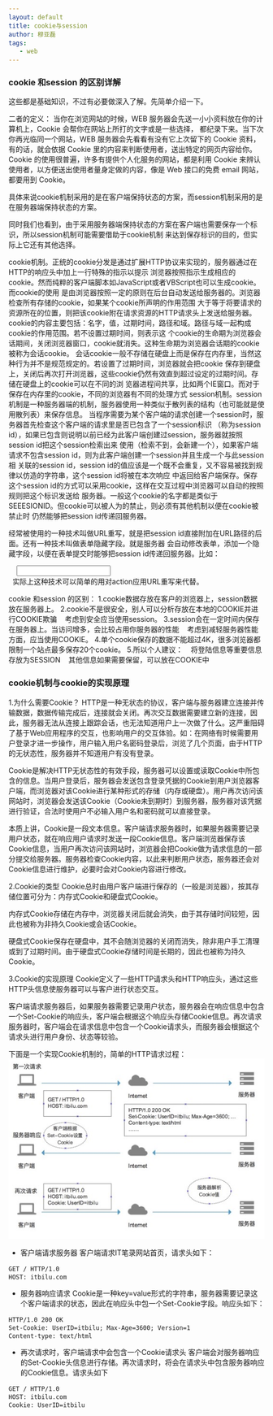 ```yaml
---
layout: default
title: cookie与session
author: 穆亚磊
tags:
   - web
---
```


### cookie 和session 的区别详解

这些都是基础知识，不过有必要做深入了解。先简单介绍一下。

二者的定义：
当你在浏览网站的时候，WEB 服务器会先送一小小资料放在你的计算机上，Cookie 会帮你在网站上所打的文字或是一些选择，
都纪录下来。当下次你再光临同一个网站，WEB 服务器会先看看有没有它上次留下的 Cookie 资料，有的话，就会依据 Cookie
里的内容来判断使用者，送出特定的网页内容给你。 Cookie 的使用很普遍，许多有提供个人化服务的网站，都是利用 Cookie
来辨认使用者，以方便送出使用者量身定做的内容，像是 Web 接口的免费 email 网站，都要用到 Cookie。

具体来说cookie机制采用的是在客户端保持状态的方案，而session机制采用的是在服务器端保持状态的方案。

同时我们也看到，由于采用服务器端保持状态的方案在客户端也需要保存一个标识，所以session机制可能需要借助于cookie机制
来达到保存标识的目的，但实际上它还有其他选择。

cookie机制。正统的cookie分发是通过扩展HTTP协议来实现的，服务器通过在HTTP的响应头中加上一行特殊的指示以提示
浏览器按照指示生成相应的cookie。然而纯粹的客户端脚本如JavaScript或者VBScript也可以生成cookie。而cookie的使用
是由浏览器按照一定的原则在后台自动发送给服务器的。浏览器检查所有存储的cookie，如果某个cookie所声明的作用范围
大于等于将要请求的资源所在的位置，则把该cookie附在请求资源的HTTP请求头上发送给服务器。   cookie的内容主要包括：名字，值，过期时间，路径和域。路径与域一起构成cookie的作用范围。若不设置过期时间，则表示这
个cookie的生命期为浏览器会话期间，关闭浏览器窗口，cookie就消失。这种生命期为浏览器会话期的cookie被称为会话cookie。
会话cookie一般不存储在硬盘上而是保存在内存里，当然这种行为并不是规范规定的。若设置了过期时间，浏览器就会把cookie
保存到硬盘上，关闭后再次打开浏览器，这些cookie仍然有效直到超过设定的过期时间。存储在硬盘上的cookie可以在不同的浏
览器进程间共享，比如两个IE窗口。而对于保存在内存里的cookie，不同的浏览器有不同的处理方式
session机制。session机制是一种服务器端的机制，服务器使用一种类似于散列表的结构（也可能就是使用散列表）来保存信息。
当程序需要为某个客户端的请求创建一个session时，服务器首先检查这个客户端的请求里是否已包含了一个session标识
（称为session id），如果已包含则说明以前已经为此客户端创建过session，服务器就按照session id把这个session检索出来
使用（检索不到，会新建一个），如果客户端请求不包含session id，则为此客户端创建一个session并且生成一个与此session相
关联的session id，session id的值应该是一个既不会重复，又不容易被找到规律以仿造的字符串，这个session id将被在本次响应
中返回给客户端保存。保存这个session id的方式可以采用cookie，这样在交互过程中浏览器可以自动的按照规则把这个标识发送给
服务器。一般这个cookie的名字都是类似于SEEESIONID。但cookie可以被人为的禁止，则必须有其他机制以便在cookie被禁止时
仍然能够把session id传递回服务器。

经常被使用的一种技术叫做URL重写，就是把session id直接附加在URL路径的后面。还有一种技术叫做表单隐藏字段。就是服务器
会自动修改表单，添加一个隐藏字段，以便在表单提交时能够把session id传递回服务器。比如：  <form name="testform" action="/xxx">  <input type="hidden" name="jsessionid" value="ByOK3vjFD75aPnrF7C2HmdnV6QZcEbzWoWiBYEnLerjQ99zWpBng!-145788764">  <input type="text">  </form>  实际上这种技术可以简单的用对action应用URL重写来代替。

cookie 和session 的区别：
1.cookie数据存放在客户的浏览器上，session数据放在服务器上。
2.cookie不是很安全，别人可以分析存放在本地的COOKIE并进行COOKIE欺骗    考虑到安全应当使用session。
3.session会在一定时间内保存在服务器上。当访问增多，会比较占用你服务器的性能    考虑到减轻服务器性能方面，应当使用COOKIE。
4.单个cookie保存的数据不能超过4K，很多浏览器都限制一个站点最多保存20个cookie。
5.所以个人建议：    将登陆信息等重要信息存放为SESSION    其他信息如果需要保留，可以放在COOKIE中


### cookie机制与cookie的实现原理
1.为什么需要Cookie？
HTTP是一种无状态的协议，客户端与服务器建立连接并传输数据，数据传输完成后，连接就会关闭。再次交互数据需要建立新的连接，因此，服务器无法从连接上跟踪会话，也无法知道用户上一次做了什么。这严重阻碍了基于Web应用程序的交互，也影响用户的交互体验。如：在网络有时候需要用户登录才进一步操作，用户输入用户名密码登录后，浏览了几个页面，由于HTTP的无状态性，服务器并不知道用户有没有登录。

Cookie是解决HTTP无状态性的有效手段，服务器可以设置或读取Cookie中所包含的信息。当用户登录后，服务器会发送包含登录凭据的Cookie到用户浏览器客户端，而浏览器对该Cookie进行某种形式的存储（内存或硬盘）。用户再次访问该网站时，浏览器会发送该Cookie（Cookie未到期时）到服务器，服务器对该凭据进行验证，合法时使用户不必输入用户名和密码就可以直接登录。

本质上讲，Cookie是一段文本信息。客户端请求服务器时，如果服务器需要记录用户状态，就在响应用户请求时发送一段Cookie信息。客户端浏览器保存该Cookie信息，当用户再次访问该网站时，浏览器会把Cookie做为请求信息的一部分提交给服务器。服务器检查Cookie内容，以此来判断用户状态，服务器还会对Cookie信息进行维护，必要时会对Cookie内容进行修改。

2.Cookie的类型
Cookie总时由用户客户端进行保存的（一般是浏览器），按其存储位置可分为：内存式Cookie和硬盘式Cookie。

内存式Cookie存储在内存中，浏览器关闭后就会消失，由于其存储时间较短，因此也被称为非持久Cookie或会话Cookie。

硬盘式Cookie保存在硬盘中，其不会随浏览器的关闭而消失，除非用户手工清理或到了过期时间。由于硬盘式Cookie存储时间是长期的，因此也被称为持久Cookie。

3.Cookie的实现原理
Cookie定义了一些HTTP请求头和HTTP响应头，通过这些HTTP头信息使服务器可以与客户进行状态交互。

客户端请求服务器后，如果服务器需要记录用户状态，服务器会在响应信息中包含一个Set-Cookie的响应头，客户端会根据这个响应头存储Cookie信息。再次请求服务器时，客户端会在请求信息中包含一个Cookie请求头，而服务器会根据这个请求头进行用户身份、状态等较验。

下面是一个实现Cookie机制的，简单的HTTP请求过程：
![2017-04-07-cookies与session的区别图片.png](https://github.com/muyalei/muyalei.github.io/blob/gh-pages/img/2017-04-07-cookies%E4%B8%8Esession%E7%9A%84%E5%8C%BA%E5%88%AB%E5%9B%BE%E7%89%87.png)
- 客户端请求服务器
客户端请求IT笔录网站首页，请求头如下：
```
GET / HTTP/1.0
HOST: itbilu.com
```
- 服务器响应请求
Cookie是一种key=value形式的字符串，服务器需要记录这个客户端请求的状态，因此在响应头中包一个Set-Cookie字段。响应头如下：
```
HTTP/1.0 200 OK
Set-Cookie: UserID=itbilu; Max-Age=3600; Version=1
Content-type: text/html
```
- 再次请求时，客户端请求中会包含一个Cookie请求头
客户端会对服务器响应的Set-Cookie头信息进行存储。再次请求时，将会在请求头中包含服务器响应的Cookie信息。请求头如下
```
GET / HTTP/1.0
HOST: itbilu.com
Cookie: UserID=itbilu
```
